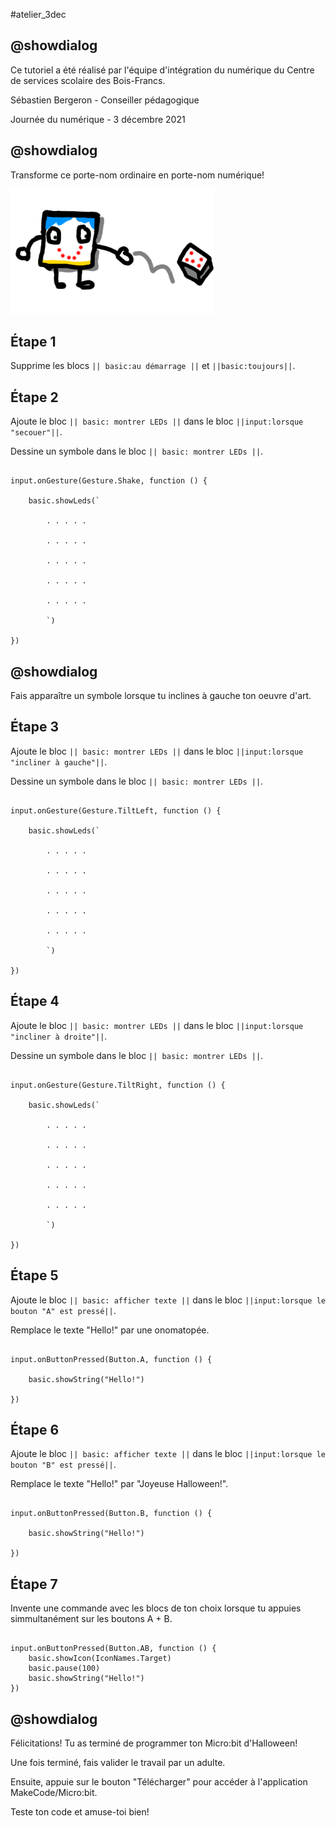 #atelier_3dec

## @showdialog 

Ce tutoriel a été réalisé par l'équipe d'intégration du numérique du Centre de services scolaire des Bois-Francs. 

Sébastien Bergeron - Conseiller pédagogique 

Journée du numérique - 3 décembre 2021 

## @showdialog 

Transforme ce porte-nom ordinaire en porte-nom numérique!

![CSSBF](https://github.com/sbergeroncp/tuto/blob/master/dice.png?raw=true)
 

## Étape 1 

Supprime les blocs ``|| basic:au démarrage ||`` et ``||basic:toujours||``. 


## Étape 2 

 
Ajoute le bloc ``|| basic: montrer LEDs ||`` dans le bloc ``||input:lorsque "secouer"||``. 

 
Dessine un symbole dans le bloc ``|| basic: montrer LEDs ||``. 

 

```blocks 

input.onGesture(Gesture.Shake, function () { 

    basic.showLeds(` 

        . . . . . 

        . . . . . 

        . . . . . 

        . . . . . 

        . . . . . 

        `) 

}) 

``` 

## @showdialog 

Fais apparaître un symbole lorsque tu inclines à gauche ton oeuvre d'art.  

 

## Étape 3 

 

Ajoute le bloc ``|| basic: montrer LEDs ||`` dans le bloc ``||input:lorsque "incliner à gauche"||``. 

 

Dessine un symbole dans le bloc ``|| basic: montrer LEDs ||``. 

 

```blocks 

input.onGesture(Gesture.TiltLeft, function () { 

    basic.showLeds(` 

        . . . . . 

        . . . . . 

        . . . . . 

        . . . . . 

        . . . . . 

        `) 

}) 

``` 

## Étape 4 
 
Ajoute le bloc ``|| basic: montrer LEDs ||`` dans le bloc ``||input:lorsque "incliner à droite"||``. 

 

Dessine un symbole dans le bloc ``|| basic: montrer LEDs ||``. 

 

```blocks 

input.onGesture(Gesture.TiltRight, function () { 

    basic.showLeds(` 

        . . . . . 

        . . . . . 

        . . . . . 

        . . . . . 

        . . . . . 

        `) 

}) 

``` 

 

## Étape 5 


Ajoute le bloc ``|| basic: afficher texte ||`` dans le bloc ``||input:lorsque le bouton "A" est pressé||``. 

 

Remplace le texte "Hello!" par une onomatopée. 

 

```blocks 

input.onButtonPressed(Button.A, function () { 

    basic.showString("Hello!") 

}) 

``` 

 

## Étape 6 

Ajoute le bloc ``|| basic: afficher texte ||`` dans le bloc ``||input:lorsque le bouton "B" est pressé||``. 

 

Remplace le texte "Hello!" par "Joyeuse Halloween!". 

 

```blocks 

input.onButtonPressed(Button.B, function () { 

    basic.showString("Hello!") 

}) 

``` 

## Étape 7 

Invente une commande avec les blocs de ton choix lorsque tu appuies simmultanément sur les boutons A + B. 

```blocks 

input.onButtonPressed(Button.AB, function () {
    basic.showIcon(IconNames.Target)
    basic.pause(100)
    basic.showString("Hello!")
}) 

``` 

 

## @showdialog 

Félicitations! Tu as terminé de programmer ton Micro:bit d'Halloween! 

Une fois terminé, fais valider le travail par un adulte.

Ensuite, appuie sur le bouton "Télécharger" pour accéder à l'application MakeCode/Micro:bit.

Teste ton code et amuse-toi bien!